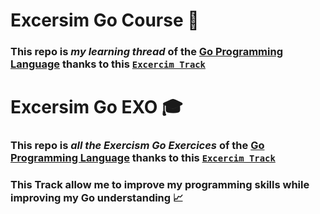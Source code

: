 # Excersim Go Course 📮

### This repo is _my learning thread_ of the [Go Programming Language](https://go.dev) thanks to this [`Excercim Track`](https://exercism.org/tracks/go)

# Excersim Go EXO 🎓

### This repo is _all the Exercism Go Exercices_ of the [Go Programming Language](https://go.dev) thanks to this [`Excercim Track`](https://exercism.org/tracks/go)

### This Track allow me to improve my programming skills while improving my Go understanding 📈
